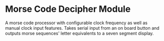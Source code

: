 # Morse Code Decipher Module
A morse code processor with configurable clock frequency as well as manual clock input features. Takes serial input from an on board button and outputs morse sequences' letter equivalents to a seven segment display. 
